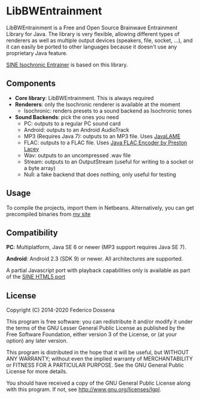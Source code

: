 # LibBWEntrainment

LibBWEntrainment is a Free and Open Source Brainwave Entrainment Library for Java.
The library is very flexible, allowing different types of renderers as well as multiple output devices (speakers, file, socket, ...), and it can easily be ported to other languages because it doesn't use any proprietary Java feature.

[SINE Isochronic Entrainer](https://sine.fdossena.com) is based on this library.

## Components
* __Core library__: LibBWEntrainment. This is always required
* __Renderers__: only the Isochronic renderer is available at the moment
    * Isochronic: renders presets to a sound backend as Isochronic tones
* __Sound Backends__: pick the ones you need
    * PC: outputs to a regular PC sound card
    * Android: outputs to an Android AudioTrack
    * MP3 (Requires Java 7): outputs to an MP3 file. Uses [JavaLAME](https://github.com/nwaldispuehl/java-lame)
    * FLAC: outputs to a FLAC file. Uses [Java FLAC Encoder by Preston Lacey](http://javaflacencoder.sourceforge.net/javadoc/javaFlacEncoder/FLACEncoder.html)
    * Wav: outputs to an uncompressed .wav file
    * Stream: outputs to an OutputStream (useful for writing to a socket or a byte array)
    * Null: a fake backend that does nothing, only useful for testing

## Usage
To compile the projects, import them in Netbeans.
Alternatively, you can get precompiled binaries from [my site](https://downloads.fdossena.com/geth.php?r=libbwentrainment-bin)

## Compatibility
__PC__: Multiplatform, Java SE 6 or newer (MP3 support requires Java SE 7).

__Android__: Android 2.3 (SDK 9) or newer. All architectures are supported.

A partial Javascript port with playback capabilities only is available as part of the [SINE HTML5 port](https://github.com/adolfintel/sine-html5)

## License
Copyright (C) 2014-2020 Federico Dossena

This program is free software: you can redistribute it and/or modify
it under the terms of the GNU Lesser General Public License as published by
the Free Software Foundation, either version 3 of the License, or
(at your option) any later version.

This program is distributed in the hope that it will be useful,
but WITHOUT ANY WARRANTY; without even the implied warranty of
MERCHANTABILITY or FITNESS FOR A PARTICULAR PURPOSE.  See the
GNU General Public License for more details.

You should have received a copy of the GNU General Public License
along with this program.  If not, see <http://www.gnu.org/licenses/lgpl>.
